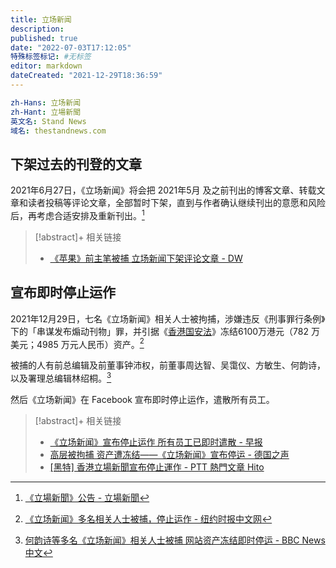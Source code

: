 ```yaml
---
title: 立场新闻
description:
published: true
date: "2022-07-03T17:12:05"
特殊标签标记: #无标签
editor: markdown
dateCreated: "2021-12-29T18:36:59"
---
```


```YAML
zh-Hans: 立场新闻
zh-Hant: 立場新聞
英文名: Stand News
域名: thestandnews.com
```

## 下架过去的刊登的文章

2021年6月27日，《立场新闻》将会把 2021年5月 及之前刊出的博客文章、转载文章和读者投稿等评论文章，全部暂时下架，直到与作者确认继续刊出的意愿和风险后，再考虑合适安排及重新刊出。[^inf_ttn]

[^inf_ttn]: [《立場新聞》公告 - 立場新聞](https://web.archive.org/web/20210627215454/https://beta.thestandnews.com/media/立場新聞-公告)

> [!abstract]+ 相关链接
>
> +   [《苹果》前主笔被捕 立场新闻下架评论文章 - DW](https://web.archive.org/web/20210805173351/https://www.dw.com/zh/苹果前主笔被捕-立场新闻下架评论文章/a-58070480)

## 宣布即时停止运作

2021年12月29日，七名《立场新闻》相关人士被拘捕，涉嫌违反《刑事罪行条例》下的「串谋发布煽动刊物」罪，并引据《[香港国安法](/rule/普通法律/中华人民共和国香港特别行政区维护国家安全法.md)》冻结6100万港元（782 万美元；4985 万元人民币）资产。[^hksna]

[^hksna]: [《立场新闻》多名相关人士被捕，停止运作 - 纽约时报中文网](https://web.archive.org/web/20211229115959/https://cn.nytimes.com/china/20211229/hong-kong-stand-news-arrest/)

被捕的人有前总编辑及前董事钟沛权，前董事周达智、吴霭仪、方敏生、何韵诗，以及署理总编辑林绍桐。[^hnbwc]

[^hnbwc]: [何韵诗等多名《立场新闻》相关人士被捕 网站资产冻结即时停运 - BBC News 中文](https://web.archive.org/web/20211229105814/https://www.bbc.com/zhongwen/simp/chinese-news-59814730)

然后《立场新闻》在 Facebook 宣布即时停止运作，遣散所有员工。

> [!abstract]+ 相关链接
>
> +   [《立场新闻》宣布停止运作 所有员工已即时遣散 - 早报](https://web.archive.org/web/20211229091042/https://www.zaobao.com.sg/realtime/china/story20211229-1227689)
> +   [高层被拘捕 资产遭冻结——《立场新闻》宣布停运 - 德国之声](https://web.archive.org/web/20211229122129/https://www.dw.com/zh/高层被拘捕-资产遭冻结立场新闻宣布停运/a-60282574)
> +   [[黑特] 香港立場新聞宣布停止運作 - PTT 熱門文章 Hito](https://web.archive.org/web/20211229125031/https://ptthito.com/hatepolitics/m-1640767122-a-016/)
